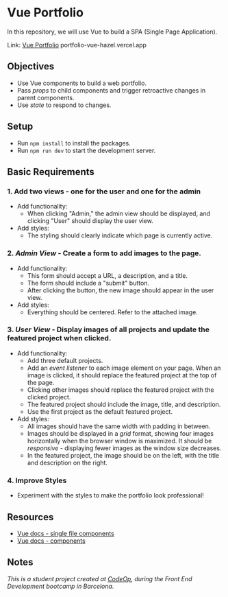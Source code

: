# Vue Portfolio

In this repository, we will use Vue to build a SPA (Single Page Application).

Link: [Vue Portfolio](portfolio-vue-hazel.vercel.app) portfolio-vue-hazel.vercel.app

## Objectives

- Use Vue components to build a web portfolio.
- Pass _props_ to child components and trigger retroactive changes in parent components.
- Use _state_ to respond to changes.

## Setup

- Run `npm install` to install the packages.
- Run `npm run dev` to start the development server.

## Basic Requirements

### 1. Add two views - one for the user and one for the admin

- Add functionality:
  - When clicking "Admin," the admin view should be displayed, and clicking "User" should display the user view.
- Add styles:
  - The styling should clearly indicate which page is currently active.

### 2. _Admin View_ - Create a form to add images to the page.


- Add functionality:
  - This form should accept a URL, a description, and a title.
  - The form should include a "submit" button.
  - After clicking the button, the new image should appear in the user view.
- Add styles:
  - Everything should be centered. Refer to the attached image.

### 3. _User View_ - Display images of all projects and update the featured project when clicked.

- Add functionality:
  - Add three default projects.
  - Add an _event listener_ to each image element on your page. When an image is clicked, it should replace the featured project at the top of the page.
  - Clicking other images should replace the featured project with the clicked project.
  - The featured project should include the image, title, and description.
  - Use the first project as the default featured project.
- Add styles:
  - All images should have the same width with padding in between.
  - Images should be displayed in a _grid_ format, showing four images horizontally when the browser window is maximized. It should be _responsive_ - displaying fewer images as the window size decreases.
  - In the featured project, the image should be on the left, with the title and description on the right.

### 4. Improve Styles

- Experiment with the styles to make the portfolio look professional!

## Resources

- [Vue docs - single file components](https://vuejs.org/guide/scaling-up/sfc.html)
- [Vue docs - components](https://vuejs.org/guide/essentials/component-basics.html)

## Notes

_This is a student project created at [CodeOp](http://CodeOp.tech), during the Front End Development bootcamp in Barcelona._
